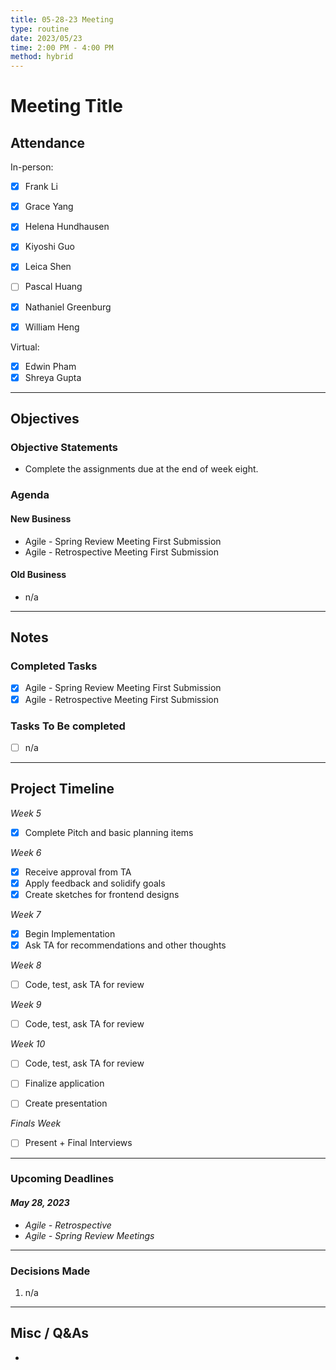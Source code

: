 ```yaml
---
title: 05-28-23 Meeting
type: routine 
date: 2023/05/23
time: 2:00 PM - 4:00 PM 
method: hybrid
---
```


# Meeting Title 

## Attendance

In-person:

- [X] Frank Li 
- [X] Grace Yang 
- [X] Helena Hundhausen 
- [X] Kiyoshi Guo 
- [X] Leica Shen
- [ ] Pascal Huang 
- [X] Nathaniel Greenburg 
- [X] William Heng 


Virtual:

- [X] Edwin Pham 
- [X] Shreya Gupta 

--- 

## Objectives

### Objective Statements

- Complete the assignments due at the end of week eight. 

### Agenda
#### New Business 
- Agile - Spring Review Meeting First Submission 
- Agile - Retrospective Meeting First Submission 

#### Old Business
- n/a 

--- 

## Notes

### Completed Tasks
- [X] Agile - Spring Review Meeting First Submission 
- [X] Agile - Retrospective Meeting First Submission 

### Tasks To Be completed 
- [ ] n/a 

---

## Project Timeline
*Week 5*		
- [X] Complete Pitch and basic planning items

*Week 6* 
- [X] Receive approval from TA
- [X] Apply feedback and solidify goals
- [X] Create sketches for frontend designs

*Week 7*
- [X] Begin Implementation 
- [X] Ask TA for recommendations and other thoughts

*Week 8*
- [ ] Code, test, ask TA for review

*Week 9*
- [ ] Code, test, ask TA for review

*Week 10*
- [ ] Code, test, ask TA for review
- [ ] Finalize application
- [ ] Create presentation


*Finals Week*
- [ ] Present + Final Interviews 
  
---

### Upcoming Deadlines
#### *May 28, 2023*
- *Agile - Retrospective* 
- *Agile - Spring Review Meetings*

---

### Decisions Made
1. n/a 

---

## Misc / Q&As
- 